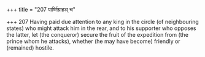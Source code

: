 +++
title = "207 पार्ष्णिग्राहञ् च"

+++
207	Having paid due attention to any king in the circle (of neighbouring states) who might attack him in the rear, and to his supporter who opposes the latter, let (the conqueror) secure the fruit of the expedition from (the prince whom he attacks), whether (he may have become) friendly or (remained) hostile.